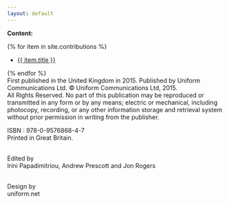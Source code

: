 ```yaml
---
layout: default
---
```


<b>Content:</b>

{% for item in site.contributions %}
<ul><li><a href="{{ site.baseurl }}{{ item.url }}">{{ item.title }}</a></li></ul>
{% endfor %}

<div class="panel panel-default">
<div class="panel-body">
First published in the United Kingdom in 2015. Published by Uniform Communications Ltd. © Uniform Communications Ltd, 2015.
<br />All Rights Reserved. No part of this publication may be reproduced or transmitted in any form or by any means; electric or mechanical, including photocopy, recording, or any other information storage and retrieval system without prior permission in writing from the publisher.
</div>
<div class="panel-footer">

ISBN : 978-0-9576868-4-7
<br />Printed in Great Britain.

<br />Edited by
<br />Irini Papadimitriou, Andrew Prescott and Jon Rogers

<br />Design by
<br />uniform.net
</div>
</div>
